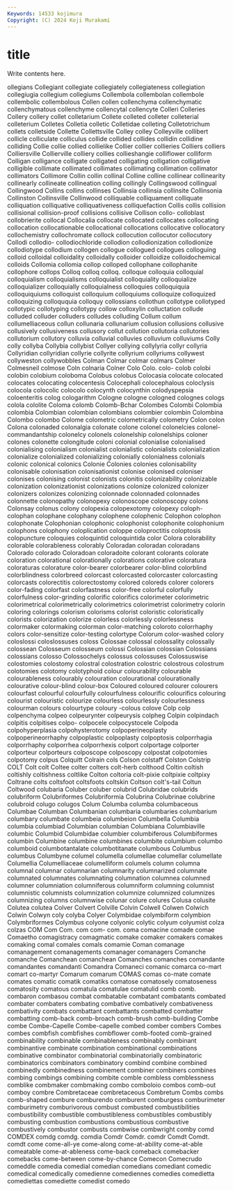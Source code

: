 ```yaml
---
Keywords: 14533 kojimura
Copyright: (C) 2024 Koji Murakami
---
```


# title

Write contents here.



ollegians Collegiant collegiate
collegiately collegiateness collegiation collegiugia collegium collegiums Collembola collembolan collembole collembolic
collembolous Collen collen collenchyma collenchymatic collenchymatous collenchyme collencytal collencyte Colleri
Colleries Collery collery collet colletarium Collete colleted colleter colleterial colleterium
Colletes Colletia colletic Colletidae colleting Colletotrichum collets colletside Collette Collettsville
Colley colley Colleyville collibert collicle colliculate colliculus collide collided collides
collidin collidine colliding Collie collie collied collielike Collier collier collieries
Colliers colliers Colliersville Collierville colliery collies collieshangie colliflower colliform Colligan
colligance colligate colligated colligating colligation colligative colligible collimate collimated collimates
collimating collimation collimator collimators Collimore Collin collin collinal Colline colline
collinear collinearity collinearly collineate collineation colling collingly Collingswood collingual Collingwood
Collins collins collinses Collinsia collinsia collinsite Collinsonia Collinston Collinsville Collinwood
colliquable colliquament colliquate colliquation colliquative colliquativeness colliquefaction Collis collis collision
collisional collision-proof collisions collisive Collison collo- colloblast collobrierite collocal Collocalia
collocate collocated collocates collocating collocation collocationable collocational collocations collocative collocatory
collochemistry collochromate collock collocution collocutor collocutory Collodi collodio- collodiochloride collodion
collodionization collodionize collodiotype collodium collogen collogue collogued collogues colloguing colloid
colloidal colloidality colloidally colloider colloidize colloidochemical colloids Collomia collomia collop
colloped collophane collophanite collophore collops Colloq colloq colloq. colloque colloquia
colloquial colloquialism colloquialisms colloquialist colloquiality colloquialize colloquializer colloquially colloquialness colloquies
colloquiquia colloquiquiums colloquist colloquium colloquiums colloquize colloquized colloquizing colloququia colloquy
collossians collothun collotype collotyped collotypic collotyping collotypy collow colloxylin colluctation
collude colluded colluder colluders colludes colluding Collum collum collumelliaceous collun
collunaria collunarium collusion collusions collusive collusively collusiveness collusory collut collution
collutoria collutories collutorium collutory colluvia colluvial colluvies colluvium colluviums Colly
colly collyba Collybia collybist Collyer collying collylyria collyr collyria Collyridian
collyridian collyrie collyrite collyrium collyriums collywest collyweston collywobbles Colman Colmar
colmar colmars Colmer Colmesneil colmose Coln colnaria Colner Colo Colo.
colo- colob colobi colobin colobium coloboma Colobus colobus Colocasia colocate
colocated colocates colocating colocentesis Colocephali colocephalous coloclysis colocola colocolic colocolo
colocynth colocynthin colodyspepsia coloenteritis colog cologarithm Cologne cologne cologned colognes
cologs colola cololite Coloma colomb Colomb-Bchar Colombes Colombi Colombia colombia
Colombian colombian colombians colombier colombin Colombina Colombo colombo Colome colometric
colometrically colometry Colon colon Colona colonaded colonalgia colonate colone colonel
colonelcies colonel-commandantship colonelcy colonels colonelship colonelships coloner colones colonette colongitude
coloni colonial colonialise colonialised colonialising colonialism colonialist colonialistic colonialists colonialization
colonialize colonialized colonializing colonially colonialness colonials colonic colonical colonics Colonie
Colonies colonies colonisability colonisable colonisation colonisationist colonise colonised coloniser colonises
colonising colonist colonists colonitis colonizability colonizable colonization colonizationist colonizations colonize
colonized colonizer colonizers colonizes colonizing colonnade colonnaded colonnades colonnette colonopathy
colonopexy colonoscope colonoscopy colons Colonsay colonus colony colopexia colopexotomy colopexy
coloph- colophan colophane colophany colophene colophenic Colophon colophon colophonate Colophonian
colophonic colophonist colophonite colophonium colophons colophony coloplication coloppe coloproctitis coloptosis
colopuncture coloquies coloquintid coloquintida color Colora colorability colorable colorableness colorably
Coloradan coloradan coloradans Colorado colorado Coloradoan coloradoite colorant colorants colorate
coloration colorational colorationally colorations colorative coloratura coloraturas colorature color-bearer colorbearer
color-blind colorblind colorblindness colorbreed colorcast colorcasted colorcaster colorcasting colorcasts colorectitis
colorectostomy colored coloreds colorer colorers color-fading colorfast colorfastness color-free colorful
colorfully colorfulness color-grinding colorific colorifics colorimeter colorimetric colorimetrical colorimetrically colorimetrics
colorimetrist colorimetry colorin coloring colorings colorism colorisms colorist coloristic coloristically
colorists colorization colorize colorless colorlessly colorlessness colormaker colormaking colorman color-matching
coloroto colorrhaphy colors color-sensitize color-testing colortype Colorum color-washed colory coloslossi
coloslossuses coloss Colossae colossal colossality colossally colossean Colosseum colosseum colossi
Colossian colossian Colossians colossians colosso Colossochelys colossus colossuses Colossuswise colostomies
colostomy colostral colostration colostric colostrous colostrum colotomies colotomy colotyphoid colour
colourability colourable colourableness colourably colouration colourational colourationally colourative colour-blind colour-box
Coloured coloured colourer colourers colourfast colourful colourfully colourfulness colourific colourifics
colouring colourist colouristic colourize colourless colourlessly colourlessness colourman colours colourtype
coloury -colous colove Colp colp colpenchyma colpeo colpeurynter colpeurysis colpheg
Colpin colpindach colpitis colpitises colpo- colpocele colpocystocele Colpoda colpohyperplasia colpohysterotomy
colpoperineoplasty colpoperineorrhaphy colpoplastic colpoplasty colpoptosis colporrhagia colporrhaphy colporrhea colporrhexis colport
colportage colporter colporteur colporteurs colposcope colposcopy colpostat colpotomies colpotomy colpus
Colquitt Colrain cols Colson colstaff Colston Colstrip COLT Colt colt
Coltee colter colters colt-herb colthood Coltin coltish coltishly coltishness coltlike
Colton coltoria colt-pixie coltpixie coltpixy Coltrane colts coltsfoot coltsfoots coltskin
Coltson colt's-tail Coltun Coltwood colubaria Coluber coluber colubrid Colubridae colubrids
colubriform Colubriformes Colubriformia Colubrina Colubrinae colubrine colubroid colugo colugos Colum
Columba columba columbaceous Columbae Columban Columbanian columbaria columbaries columbarium columbary
columbate columbeia columbeion Columbella Columbia columbia columbiad Columbian columbian Columbiana
Columbiaville columbic Columbid Columbidae columbier columbiferous Columbiformes columbin Columbine columbine
columbines columbite columbium columbo columboid columbotantalate columbotitanate columbous Columbus columbus
Columbyne columel columella columellae columellar columellate Columellia Columelliaceae columelliform columels
column columna columnal columnar columnarian columnarity columnarized columnate columnated columnates
columnating columnation columnea columned columner columniation columniferous columniform columning columnist
columnistic columnists columnization columnize columnized columnizes columnizing columns columnwise colunar
colure colures Colusa colusite Colutea colutea Colver Colvert Colville Colvin
Colwell Colwen Colwich Colwin Colwyn coly colyba Colyer Colymbidae colymbiform
colymbion Colymbriformes Colymbus colyone colyonic colytic colyum colyumist colza colzas
COM Com Com. com com- com. coma comacine comade comae
Comaetho comagistracy comagmatic comake comaker comakers comakes comaking comal comales
comals comamie Coman comanage comanagement comanagements comanager comanagers Comanche comanche
Comanchean comanchean Comanches comanches comandante comandantes comandanti Comandra Comaneci comanic
comarca co-mart comart co-martyr Comarum comarum COMAS comas co-mate comate
comates comatic comatik comatiks comatose comatosely comatoseness comatosity comatous comatula
comatulae comatulid comb comb. combaron combasou combat combatable combatant combatants
combated combater combaters combating combative combatively combativeness combativity combats combattant
combattants combatted combatter combatting comb-back comb-broach comb-brush comb-building Combe combe
Combe-Capelle Combe-capelle combed comber combers Combes combes combfish combfishes combflower
comb-footed comb-grained combinability combinable combinableness combinably combinant combinantive combinate combination
combinational combinations combinative combinator combinatorial combinatorially combinatoric combinatorics combinators combinatory
combind combine combined combinedly combinedness combinement combiner combiners combines combing
combings combining combite comble combless comblessness comblike combmaker combmaking combo
comboloio combos comb-out comboy combre Combretaceae combretaceous Combretum Combs combs
comb-shaped combure comburendo comburent comburgess comburimeter comburimetry comburivorous combust combusted
combustibilities combustibility combustible combustibleness combustibles combustibly combusting combustion combustions combustious
combustive combustively combustor combusts combwise combwright comby comd COMDEX comdg
comdg. comdia Comdr Comdr. comdr Comdt Comdt. comdt come come-all-ye
come-along come-at-ability come-at-able comeatable come-at-ableness come-back comeback comebacker comebacks come-between
come-by-chance Comecon Comecrudo comeddle comedia comedial comedian comedians comediant comedic
comedical comedically comedienne comediennes comedies comedietta comediettas comediette comedist comedo
